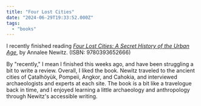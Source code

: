 ```yaml
---
title: "Four Lost Cities"
date: "2024-06-29T19:33:52.000Z"
tags: 
  - "books"
---
```


I recently finished reading _[Four Lost Cities: A Secret History of the Urban Age](https://bookshop.org/a/21729/9780393882452)_, by Annalee Newitz. (ISBN: 9780393652666)

By "recently," I mean I finished this weeks ago, and have been struggling a bit to write a review. Overall, I liked the book. Newitz traveled to the ancient cities of Çatalhöyük, Pompeii, Angkor, and Cahokia, and interviewed archaeologists and experts at each site. The book is a bit like a travelogue back in time, and I enjoyed learning a little archaeology and anthropology through Newitz's accessible writing.
